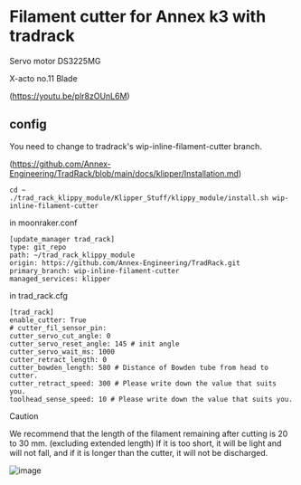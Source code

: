 # Filament cutter for Annex k3 with tradrack

Servo motor DS3225MG 

X-acto no.11 Blade

(https://youtu.be/plr8zOUnL6M)

## config

You need to change to tradrack's wip-inline-filament-cutter branch. 

(https://github.com/Annex-Engineering/TradRack/blob/main/docs/klipper/Installation.md)

```
cd ~
./trad_rack_klippy_module/Klipper_Stuff/klippy_module/install.sh wip-inline-filament-cutter
```

in moonraker.conf

```
[update_manager trad_rack]
type: git_repo
path: ~/trad_rack_klippy_module
origin: https://github.com/Annex-Engineering/TradRack.git
primary_branch: wip-inline-filament-cutter
managed_services: klipper
```
in trad_rack.cfg

```
[trad_rack]
enable_cutter: True
# cutter_fil_sensor_pin: 
cutter_servo_cut_angle: 0
cutter_servo_reset_angle: 145 # init angle
cutter_servo_wait_ms: 1000
cutter_retract_length: 0
cutter_bowden_length: 580 # Distance of Bowden tube from head to cutter.
cutter_retract_speed: 300 # Please write down the value that suits you.
toolhead_sense_speed: 10 # Please write down the value that suits you.
```

> [!CAUTION]
>We recommend that the length of the filament remaining after cutting is 20 to 30 mm. (excluding extended length)
If it is too short, it will be light and will not fall, and if it is longer than the cutter, it will not be discharged.

![image](https://github.com/v6cl/MyDIYthings/assets/16078263/e37e5de8-b3ff-425e-88ad-d752ddb898a9)
